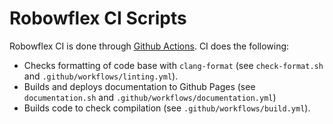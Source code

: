 # Robowflex CI Scripts

Robowflex CI is done through [Github Actions](https://github.com/KavrakiLab/robowflex/actions).
CI does the following:
- Checks formatting of code base with `clang-format` (see `check-format.sh` and `.github/workflows/linting.yml`).
- Builds and deploys documentation to Github Pages (see `documentation.sh` and `.github/workflows/documentation.yml`)
- Builds code to check compilation (see `.github/workflows/build.yml`).
